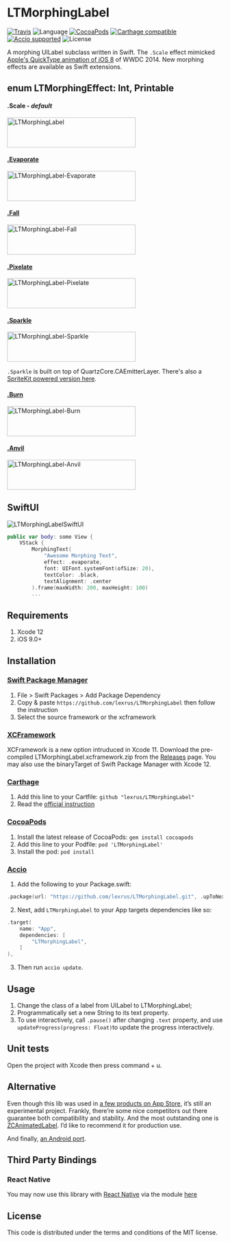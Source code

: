 # LTMorphingLabel

[![Travis](https://img.shields.io/travis/lexrus/LTMorphingLabel.svg)](https://travis-ci.org/lexrus/LTMorphingLabel)
![Language](https://img.shields.io/badge/language-Swift%205-orange.svg)
[![CocoaPods](https://img.shields.io/cocoapods/v/LTMorphingLabel.svg?style=flat)](https://github.com/lexrus/LTMorphingLabel)
[![Carthage compatible](https://img.shields.io/badge/Carthage-compatible-4BC51D.svg?style=flat)](https://github.com/Carthage/Carthage)
[![Accio supported](https://img.shields.io/badge/Accio-supported-0A7CF5.svg?style=flat)](https://github.com/JamitLabs/Accio)
![License](https://img.shields.io/github/license/lexrus/LTMorphingLabel.svg?style=flat)

A morphing UILabel subclass written in Swift.
The ```.Scale``` effect mimicked [Apple's QuickType animation of iOS 8](https://youtu.be/w87fOAG8fjk?t=3451) of WWDC 2014. New morphing effects are available as Swift extensions.

## enum LTMorphingEffect: Int, Printable

#### .Scale - _default_
<img src="https://cloud.githubusercontent.com/assets/219689/3491822/96bf5de6-059d-11e4-9826-a6f82025d1af.gif" width="300" height="70" alt="LTMorphingLabel"/>

#### [.Evaporate](https://github.com/lexrus/LTMorphingLabel/blob/master/LTMorphingLabel/LTMorphingLabel%2BEvaporate.swift)
<img src="https://cloud.githubusercontent.com/assets/219689/3491838/ffc5aff2-059d-11e4-970c-6e2d7664785a.gif" width="300" height="70" alt="LTMorphingLabel-Evaporate"/>

#### [.Fall](https://github.com/lexrus/LTMorphingLabel/blob/master/LTMorphingLabel/LTMorphingLabel%2BFall.swift)
<img src="https://cloud.githubusercontent.com/assets/219689/3491840/173c2238-059e-11e4-9b33-dcd21edae9e2.gif" width="300" height="70" alt="LTMorphingLabel-Fall"/>

#### [.Pixelate](https://github.com/lexrus/LTMorphingLabel/blob/master/LTMorphingLabel/LTMorphingLabel%2BPixelate.swift)
<img src="https://cloud.githubusercontent.com/assets/219689/3491845/29bb0f8c-059e-11e4-9ef8-de56bec1baba.gif" width="300" height="70" alt="LTMorphingLabel-Pixelate"/>

#### [.Sparkle](https://github.com/lexrus/LTMorphingLabel/blob/master/LTMorphingLabel/LTMorphingLabel%2BSparkle.swift)
<img src="https://cloud.githubusercontent.com/assets/219689/3508789/31e9fafe-0690-11e4-9a76-ba3ef45eb53a.gif" width="300" height="70" alt="LTMorphingLabel-Sparkle"/>

```.Sparkle``` is built on top of QuartzCore.CAEmitterLayer. There's also a [SpriteKit powered version here](https://github.com/lexrus/LTMorphingLabel/blob/spritekit-sparkle/LTMorphingLabel/LTMorphingLabel%2BSparkle.swift).

#### [.Burn](https://github.com/lexrus/LTMorphingLabel/blob/master/LTMorphingLabel/LTMorphingLabel%2BBurn.swift)
<img src="https://cloud.githubusercontent.com/assets/219689/3582586/4fb8c52e-0bfe-11e4-9b6f-f070f7f3ab55.gif" width="300" height="70" alt="LTMorphingLabel-Burn"/>

#### [.Anvil](https://github.com/lexrus/LTMorphingLabel/blob/master/LTMorphingLabel/LTMorphingLabel%2BAnvil.swift)
<img src="https://cloud.githubusercontent.com/assets/219689/3594949/815cd3e8-0caa-11e4-9738-278a9c959478.gif" width="300" height="70" alt="LTMorphingLabel-Anvil"/>

## SwiftUI

![LTMorphingLabelSwiftUI](https://user-images.githubusercontent.com/219689/81505494-2c528c80-9322-11ea-9bdb-b208dd38a5e6.png)

```swift
public var body: some View {
    VStack {
        MorphingText(
            "Awesome Morphing Text",
            effect: .evaporate,
            font: UIFont.systemFont(ofSize: 20),
            textColor: .black,
            textAlignment: .center
        ).frame(maxWidth: 200, maxHeight: 100)
        ...
```

## Requirements

1. Xcode 12
2. iOS 9.0+

## Installation

### [Swift Package Manager](https://swift.org/package-manager/)

1. File > Swift Packages > Add Package Dependency
2. Copy & paste `https://github.com/lexrus/LTMorphingLabel` then follow the instruction
3. Select the source framework or the xcframework

### [XCFramework](https://developer.apple.com/videos/play/wwdc2019/416/)

XCFramework is a new option intruduced in Xcode 11.
Download the pre-compiled LTMorphingLabel.xcframework.zip from the [Releases](https://github.com/lexrus/LTMorphingLabel/releases) page.
You may also use the binaryTarget of Swift Package Manager with Xcode 12.

### [Carthage](https://github.com/Carthage/Carthage)

1. Add this line to your Cartfile: `github "lexrus/LTMorphingLabel"`
2. Read the [official instruction](https://github.com/Carthage/Carthage#adding-frameworks-to-an-application)

### [CocoaPods](http://cocoapods.org)

1. Install the latest release of CocoaPods: `gem install cocoapods`
2. Add this line to your Podfile: `pod 'LTMorphingLabel'`
3. Install the pod: `pod install`

### [Accio](https://github.com/JamitLabs/Accio)

1. Add the following to your Package.swift:

  ```swift
  .package(url: "https://github.com/lexrus/LTMorphingLabel.git", .upToNextMajor(from: "0.9.1")),
  ```

2. Next, add `LTMorphingLabel` to your App targets dependencies like so:

  ```swift
  .target(
      name: "App",
      dependencies: [
          "LTMorphingLabel",
      ]
  ),
  ```

3. Then run `accio update`.

## Usage

1. Change the class of a label from UILabel to LTMorphingLabel;
2. Programmatically set a new String to its text property.
3. To use interactively, call `.pause()` after changing `.text` property, and use `updateProgress(progress: Float)`to update the progress interactively.

## Unit tests

Open the project with Xcode then press command + u.

## Alternative

Even though this lib was used in
[a few products on App Store](https://github.com/lexrus/LTMorphingLabel/wiki/Apps-using-LTMorphingLabel),
it’s still an experimental project. Frankly, there’re some nice competitors out
there guarantee both compatibility and stability.
And the most outstanding one is
[ZCAnimatedLabel](https://github.com/overboming/ZCAnimatedLabel).
I’d like to recommend it for production use.

And finally, [an Android port](https://github.com/hanks-zyh/HTextView).

## Third Party Bindings

### React Native

You may now use this library with [React Native](https://github.com/facebook/react-native) via the module [here](https://github.com/prscX/react-native-morphing-text)

## License

This code is distributed under the terms and conditions of the MIT license.
